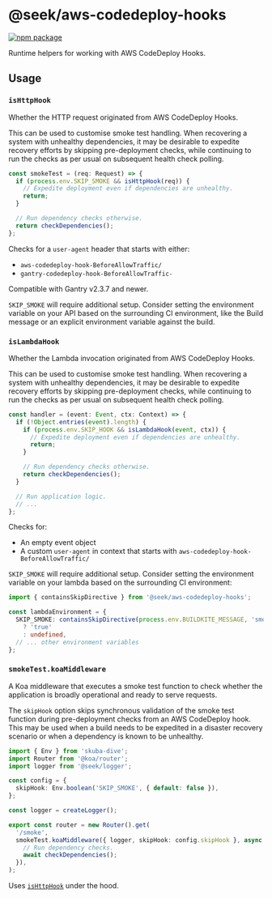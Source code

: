 # @seek/aws-codedeploy-hooks

[![npm package](https://img.shields.io/npm/v/%40seek/aws-codedeploy-hooks)](https://www.npmjs.com/package/@seek/aws-codedeploy-hooks)

Runtime helpers for working with AWS CodeDeploy Hooks.

## Usage

### `isHttpHook`

Whether the HTTP request originated from AWS CodeDeploy Hooks.

This can be used to customise smoke test handling.
When recovering a system with unhealthy dependencies,
it may be desirable to expedite recovery efforts by skipping pre-deployment checks,
while continuing to run the checks as per usual on subsequent health check polling.

```typescript
const smokeTest = (req: Request) => {
  if (process.env.SKIP_SMOKE && isHttpHook(req)) {
    // Expedite deployment even if dependencies are unhealthy.
    return;
  }

  // Run dependency checks otherwise.
  return checkDependencies();
};
```

Checks for a `user-agent` header that starts with either:

- `aws-codedeploy-hook-BeforeAllowTraffic/`
- `gantry-codedeploy-hook-BeforeAllowTraffic-`

Compatible with Gantry v2.3.7 and newer.

`SKIP_SMOKE` will require additional setup. Consider setting the environment variable on your API based on the surrounding CI environment,
like the Build message or an explicit environment variable against the build.

### `isLambdaHook`

Whether the Lambda invocation originated from AWS CodeDeploy Hooks.

This can be used to customise smoke test handling.
When recovering a system with unhealthy dependencies,
it may be desirable to expedite recovery efforts by skipping pre-deployment checks,
while continuing to run the checks as per usual on subsequent health check polling.

```typescript
const handler = (event: Event, ctx: Context) => {
  if (!Object.entries(event).length) {
    if (process.env.SKIP_HOOK && isLambdaHook(event, ctx)) {
      // Expedite deployment even if dependencies are unhealthy.
      return;
    }

    // Run dependency checks otherwise.
    return checkDependencies();
  }

  // Run application logic.
  // ...
};
```

Checks for:

- An empty event object
- A custom `user-agent` in context that starts with `aws-codedeploy-hook-BeforeAllowTraffic/`

`SKIP_SMOKE` will require additional setup. Consider setting the environment variable on your lambda based on the surrounding CI environment:

```typescript
import { containsSkipDirective } from '@seek/aws-codedeploy-hooks';

const lambdaEnvironment = {
  SKIP_SMOKE: containsSkipDirective(process.env.BUILDKITE_MESSAGE, 'smoke')
    ? 'true'
    : undefined,
  // ... other environment variables
};
```

### `smokeTest.koaMiddleware`

A Koa middleware that executes a smoke test function to check whether the application is broadly operational and ready to serve requests.

The `skipHook` option skips synchronous validation of the smoke test function during pre-deployment checks from an AWS CodeDeploy hook.
This may be used when a build needs to be expedited in a disaster recovery scenario or when a dependency is known to be unhealthy.

```typescript
import { Env } from 'skuba-dive';
import Router from '@koa/router';
import logger from '@seek/logger';

const config = {
  skipHook: Env.boolean('SKIP_SMOKE', { default: false }),
};

const logger = createLogger();

export const router = new Router().get(
  '/smoke',
  smokeTest.koaMiddleware({ logger, skipHook: config.skipHook }, async () => {
    // Run dependency checks.
    await checkDependencies();
  }),
);
```

Uses [`isHttpHook`](#ishttphook) under the hood.
